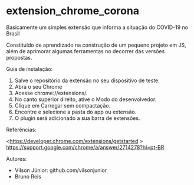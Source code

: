 # extension_chrome_corona

Basicamente um simples extensão que informa a situação do COVID-19 no Brasil

Constituído de aprendizado na construção de um pequeno projeto em JS, além de aprimorar algumas ferramentas no decorrer das versões propostas.


Guia de instalação:
1. Salve o repositório da extensão no seu dispositivo de teste.
2. Abra o seu Chrome
3. Acesse chrome://extensions/.
4. No canto superior direito, ative o Modo do desenvolvedor.
5. Clique em Carregar sem compactação.
6. Encontre e selecione a pasta do app ou extensão.
7. O plugin será adicionado a sua barra de extensões.

Referências:

<https://developer.chrome.com/extensions/getstarted >
<https://support.google.com/chrome/a/answer/2714278?hl=pt-BR>

Autores:
- Vilson Júnior: github.com/vilsonjunior
- Bruno Reis
